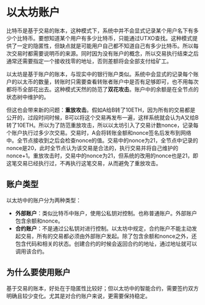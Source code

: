 # 以太坊账户  

比特币是基于交易的账本，这种模式下，系统中并不会显式记录某个用户名下有多少个比特币。要想知道某个用户有多少比特币，只能通过UTXO查找。这种模式提供了一定的隐匿性，但缺点就是可能用户自己都不知道自己有多少比特币。所以每次交易时都需要说明币的来源。同时因为没有账户的概念，所以交易执行结束之后通常还需要指定一个接收找零的地址，否则差额将会全部支付给矿工。  

以太坊是基于账户的账本，与现实中的银行账户类似。系统中会显式的记录每个账户的以太币的数量，转账时只需要查看转账者账户中是否有足够即可，也不用每次都将币全部花出去。这种模式天然的防范了**双花攻击**。账户中的余额是在全节点的状态树中维护的。  

但这也会带来新的问题：**重放攻击**。假如A给B转了10ETH，因为所有的交易都是公开的，过段时间时候，B可以将这个交易再发布一遍，这样系统就会认为A又给B转了10ETH。所以为了防范重放攻击，所以以太坊引入了交易计数nonce，记录每个账户执行过多少次交易。交易时，A会将转账金额和nonce签名后发布到网络中。全节点接收到之后会检查nonce的值。交易中的nonce为21，全节点中记录的nonce是20，此时全节点认为该交易是合法的，执行交易并将自己维护的nonce+1。重放攻击时，交易中的nonce为21，但系统的改用的nonce也是21，即这笔交易已经执行过，不再执行这笔交易，从而避免了重放攻击。  

## 账户类型  

以太坊中的账户分为两种类型：  

- **外部账户**：类似比特币中账户，使用公私钥对控制。也称普通账户。外部账户包含余额和nonce。
- **合约账户**：不是通过公私钥对进行控制。以太坊中规定，合约账户不能主动发起交易，所有的交易都必须由外部账户发起。除了包含余额和nonce之外，还包含代码和相关的状态。创建合约的时候会返回合约的地址，通过地址就可以调用该合约。  

## 为什么要使用账户  

基于交易的账本，好处在于隐匿性比较好；但以太坊中的智能合约，需要签约双方明确且较少变化。尤其是对合约账户来说，更需要保持稳定。
